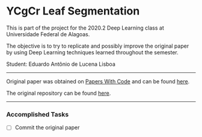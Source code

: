 # YCgCr Leaf Segmentation
This is part of the project for the 2020.2 Deep Learning class at Universidade Federal de Alagoas.

The objective is to try to replicate and possibly improve the original paper by using Deep Learning techniques learned throughout the semester.

Student: Eduardo Antônio de Lucena Lisboa

---

Original paper was obtained on [Papers With Code](https://paperswithcode.com) and can be found [here](https://paperswithcode.com/paper/a-smartphone-application-to-detection-and).

The original repository can be found [here](https://github.com/FrexG/ycgcr_leaf_segmentation).

---

### Accomplished Tasks
- [ ] Commit the original paper
